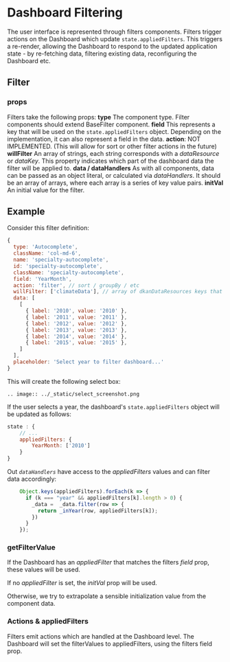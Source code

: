 # Dashboard Filtering
The user interface is represented through filters components. Filters trigger actions on the Dashboard which update `state.appliedFilters`. This triggers a re-render, allowing the Dashboard to respond to the updated application state - by re-fetching data, filtering existing data, reconfiguring the Dashboard etc.

## Filter 

### props
Filters take the following props:
**type** The component type. Filter components should extend BaseFilter component.
**field** This represents a key that will be used on the `state.appliedFilters` object. Depending on the implementation, it can also represent a field in the data.
**action**: NOT IMPLEMENTED. (This will allow for sort or other filter actions in the future)
**willFilter** An array of strings, each string corresponds with a *dataResource* or *dataKey*. This property indicates which part of the dashboard data the filter will be applied to.
**data / dataHandlers** As with all components, data can be passed as an object literal, or calculated via *dataHandlers*. It should be an array of arrays, where each array is a series of key value pairs.
**initVal** An initial value for the filter.

## Example
Consider this filter definition:
```javascript
{
  type: 'Autocomplete',
  className: 'col-md-6',
  name: 'specialty-autocomplete',
  id: 'specialty-autocomplete',
  className: 'specialty-autocomplete',
  field: 'YearMonth',
  action: 'filter', // sort / groupBy / etc
  willFilter: ['climateData'], // array of dkanDataResources keys that filters affect 
  data: [
    [
      { label: '2010', value: '2010' },
      { label: '2011', value: '2011' },
      { label: '2012', value: '2012' },
      { label: '2013', value: '2013' },
      { label: '2014', value: '2014' },
      { label: '2015', value: '2015' },
    ]
  ],
  placeholder: 'Select year to filter dashboard...'
}
```

This will create the following select box:
```eval_rst
.. image:: ../_static/select_screenshot.png
```

If the user selects a year, the dashboard's `state.appliedFilters` object will be updated as follows:

```javascript
state : {
    // ...
    appliedFilters: {
        YearMonth: ['2010']
    }
}
```

Out *`dataHandlers`* have access to the *appliedFilters* values and can filter data accordingly:

```javascript
    Object.keys(appliedFilters).forEach(k => {
      if (k === "year" && appliedFilters[k].length > 0) {
        _data =  _data.filter(row => {
          return _inYear(row, appliedFilters[k]);  
        })
      }
    });
```


### getFilterValue
If the Dashboard has an *appliedFilter* that matches the filters *field* prop, these values will be used.

If no *appliedFilter* is set, the *initVal* prop will be used.

Otherwise, we try to extrapolate a sensible initialization value from the component data.

### Actions & appliedFilters
Filters emit actions which are handled at the Dashboard level. The Dashboard will set the filterValues to appliedFilters, using the filters field prop. 
